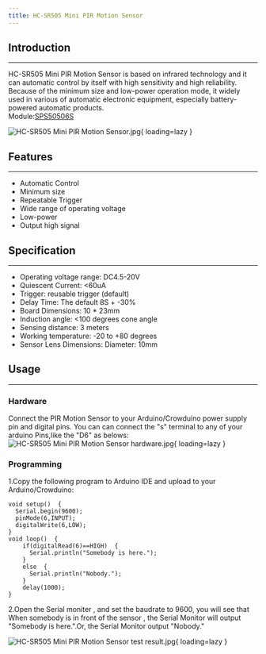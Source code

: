 ```yaml
---
title: HC-SR505 Mini PIR Motion Sensor
---
```


## Introduction
------------

HC-SR505 Mini PIR Motion Sensor is based on infrared technology and it can automatic control by itself with high sensitivity and high reliability. Because of the minimum size and low-power operation mode, it widely used in various of automatic electronic equipment, especially battery-powered automatic products.  
Module:[SPS50506S](http://www.elecrow.com/hcsr505-mini-pir-motion-sensor-p-1382.html)

![HC-SR505 Mini PIR Motion Sensor.jpg](https://wiki.elecrow.com/images/thumb/1/1d/HC-SR505_Mini_PIR_Motion_Sensor.jpg/400px-HC-SR505_Mini_PIR_Motion_Sensor.jpg){ loading=lazy }

## Features
--------

- Automatic Control
- Minimum size
- Repeatable Trigger
- Wide range of operating voltage
- Low-power
- Output high signal

## Specification
-------------

- Operating voltage range: DC4.5-20V
- Quiescent Current: &lt;60uA
- Trigger: reusable trigger (default)
- Delay Time: The default 8S + -30%
- Board Dimensions: 10 \* 23mm
- Induction angle: &lt;100 degrees cone angle
- Sensing distance: 3 meters
- Working temperature: -20 to +80 degrees
- Sensor Lens Dimensions: Diameter: 10mm

## Usage
-----

### **Hardware**

Connect the PIR Motion Sensor to your Arduino/Crowduino power supply pin and digital pins. You can can connect the "s" terminal to any of your arduino Pins,like the "D6" as belows:  
![HC-SR505 Mini PIR Motion Sensor hardware.jpg](https://wiki.elecrow.com/images/thumb/9/99/HC-SR505_Mini_PIR_Motion_Sensor_hardware.jpg/500px-HC-SR505_Mini_PIR_Motion_Sensor_hardware.jpg){ loading=lazy }

### **Programming**

1.Copy the following program to Arduino IDE and upload to your Arduino/Crowduino:

```
void setup()  {
  Serial.begin(9600);
  pinMode(6,INPUT);
  digitalWrite(6,LOW);
}
void loop()  {
    if(digitalRead(6)==HIGH)  {
      Serial.println("Somebody is here.");
    }
    else  {
      Serial.println("Nobody.");
    }
    delay(1000);
}
```

2.Open the Serial moniter , and set the baudrate to 9600, you will see that When somebody is in front of the sensor , the Serial Monitor will output "Somebody is here.".Or, the Serial Monitor output "Nobody."

![HC-SR505 Mini PIR Motion Sensor test result.jpg](https://wiki.elecrow.com/images/a/a1/HC-SR505_Mini_PIR_Motion_Sensor_test_result.jpg){ loading=lazy }